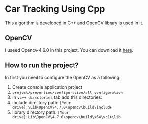 # Car Tracking Using Cpp
This algorithm is developed in C++ and OpenCV library is used in it.

## OpenCV
I useed Opencv-4.6.0 in this project. You can download it [here](https://opencv.org/releases/).

## How to run the project?
In first you need to configure the OpenCV as a following:

1. Create console application project
2. <code>project/properties/configuration/all configuration</code>
3. in <code>vc++ directories</code> tab add this directories:
  1. include directory path: <code>[Your drive]:\Lib\OpenCV\4.7.0\opencv\build\include</code>
  2. library directory path: <code>[Your drive]:Lib\OpenCV\4.7.0\opencv\build\x64\vc16\lib</code>
